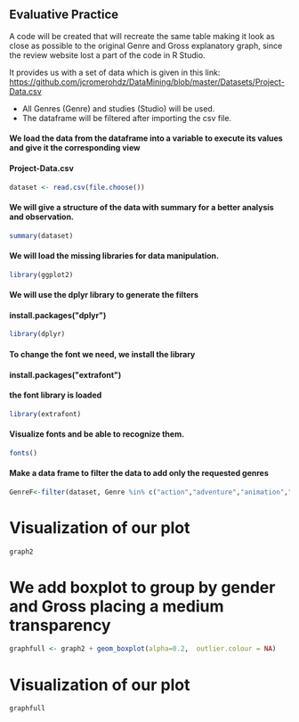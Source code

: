 ## Evaluative Practice

A code will be created that will recreate the same table making it look as close as possible to the original Genre and Gross explanatory graph, since the review website lost a part of the code in R Studio.

It provides us with a set of data which is given in this link:
https://github.com/jcromerohdz/DataMining/blob/master/Datasets/Project-Data.csv

- All Genres (Genre) and studies (Studio) will be used.
- The dataframe will be filtered after importing the csv file.

#### We load the data from the dataframe into a variable to execute its values and give it the corresponding view
#### Project-Data.csv
```R
dataset <- read.csv(file.choose())
```

#### We will give a structure of the data with summary for a better analysis and observation.
```R
summary(dataset)
```

#### We will load the missing libraries for data manipulation.
```R
library(ggplot2)
```

#### We will use the dplyr library to generate the filters
#### install.packages("dplyr")
```R
library(dplyr)
```

#### To change the font we need, we install the library
#### install.packages("extrafont")

#### the font library is loaded
```R
library(extrafont)
```
#### Visualize fonts and be able to recognize them.
```R
fonts()
```

#### Make a data frame to filter the data to add only the requested genres
```R
GenreF<-filter(dataset, Genre %in% c("action","adventure","animation","comedy", "drama"))
```

# Visualization of our plot
```R
graph2
```

# We add boxplot to group by gender and Gross placing a medium transparency
```R
graphfull <- graph2 + geom_boxplot(alpha=0.2,  outlier.colour = NA)
```

# Visualization of our plot
```R
graphfull
```



